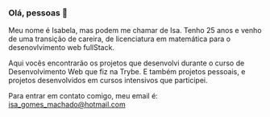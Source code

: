 ### Olá, pessoas 👋

Meu nome é Isabela, mas podem me chamar de Isa. Tenho 25 anos e venho de uma transição de careira, de licenciatura em matemática para o desenovlvimento web fullStack.

Aqui vocês encontrarão os projetos que desenvolvi durante o curso de Desenvolvimento Web que fiz na Trybe. E também projetos pessoais, e projetos desenvolvidos em cursos intensivos que participei. 

Para entrar em contato comigo, meu email é: isa_gomes_machado@hotmail.com

